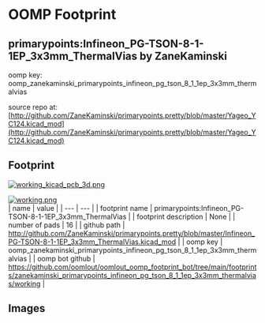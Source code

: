 # OOMP Footprint  
## primarypoints:Infineon_PG-TSON-8-1-1EP_3x3mm_ThermalVias  by ZaneKaminski  
  
oomp key: oomp_zanekaminski_primarypoints_infineon_pg_tson_8_1_1ep_3x3mm_thermalvias  
  
source repo at: [http://github.com/ZaneKaminski/primarypoints.pretty/blob/master/Yageo_YC124.kicad_mod](http://github.com/ZaneKaminski/primarypoints.pretty/blob/master/Yageo_YC124.kicad_mod)  
## Footprint  
  
[![working_kicad_pcb_3d.png](working_kicad_pcb_3d_600.png)](working_kicad_pcb_3d.png)  
  
[![working.png](working_600.png)](working.png)  
| name | value | 
| --- | --- | 
| footprint name | primarypoints:Infineon_PG-TSON-8-1-1EP_3x3mm_ThermalVias | 
| footprint description | None | 
| number of pads | 16 | 
| github path | http://github.com/ZaneKaminski/primarypoints.pretty/blob/master/Infineon_PG-TSON-8-1-1EP_3x3mm_ThermalVias.kicad_mod | 
| oomp key | oomp_zanekaminski_primarypoints_infineon_pg_tson_8_1_1ep_3x3mm_thermalvias | 
| oomp bot github | https://github.com/oomlout/oomlout_oomp_footprint_bot/tree/main/footprints/zanekaminski_primarypoints_infineon_pg_tson_8_1_1ep_3x3mm_thermalvias/working | 
## Images  
